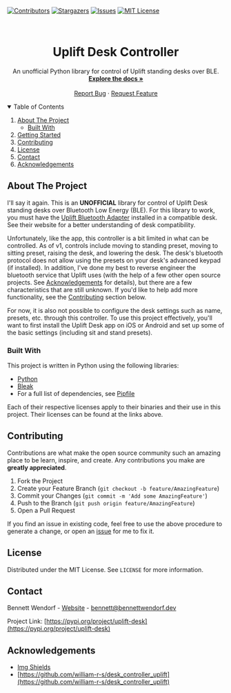 <!--
*** This readme is inspired by the Best-README-Template available at https://github.com/othneildrew/Best-README-Template. Thanks to othneildrew for the inspiration!
-->


<!-- PROJECT SHIELDS -->
<!--
*** I'm using markdown "reference style" links for readability.
*** Reference links are enclosed in brackets [ ] instead of parentheses ( ).
*** See the bottom of this document for the declaration of the reference variables
*** for contributors-url, forks-url, etc. This is an optional, concise syntax you may use.
*** https://www.markdownguide.org/basic-syntax/#reference-style-links
-->
[![Contributors][contributors-shield]][contributors-url]
[![Stargazers][stars-shield]][stars-url]
[![Issues][issues-shield]][issues-url]
[![MIT License][license-shield]][license-url]
<!-- [![Forks][forks-shield]][forks-url] -->



<!-- PROJECT LOGO -->
<br />
<p align="center">
  <h1 align="center">Uplift Desk Controller</h3>

  <p align="center">
    An unofficial Python library for control of Uplift standing desks over BLE.
    <br />
    <a href="https://github.com/Bennett-Wendorf/uplift-desk-controller"><strong>Explore the docs »</strong></a>
    <br />
    <br />
    <a href="https://github.com/Bennett-Wendorf/uplift-desk-controller/issues">Report Bug</a>
    ·
    <a href="https://github.com/Bennett-Wendorf/uplift-desk-controller/issues">Request Feature</a>
  </p>
</p>



<!-- TABLE OF CONTENTS -->
<details open="open">
  <summary>Table of Contents</summary>
  <ol>
    <li>
      <a href="#about-the-project">About The Project</a>
      <ul>
        <li><a href="#built-with">Built With</a></li>
      </ul>
    </li>
    <li><a href="#getting-started">Getting Started</a></li>
    <li><a href="#contributing">Contributing</a></li>
    <li><a href="#license">License</a></li>
    <li><a href="#contact">Contact</a></li>
    <li><a href="#acknowledgements">Acknowledgements</a></li>
  </ol>
</details>



<!-- ABOUT THE PROJECT -->
## About The Project

I'll say it again. This is an **UNOFFICIAL** library for control of Uplift Desk standing desks over Bluetooth Low Energy (BLE). For this library to work, you must have the [Uplift Bluetooth Adapter](https://www.upliftdesk.com/bluetooth-adapter-for-uplift-desk/?15775=12278) installed in a compatible desk. See their website for a better understanding of desk compatibility. 

Unfortunately, like the app, this controller is a bit limited in what can be controlled. As of v1, controls include moving to standing preset, moving to sitting preset, raising the desk, and lowering the desk. The desk's bluetooth protocol does not allow using the presets on your desk's advanced keypad (if installed). In addition, I've done my best to reverse engineer the bluetooth service that Uplift uses (with the help of a few other open source projects. See [Acknowledgements](#acknowledgements) for details), but there are a few characteristics that are still unknown. If you'd like to help add more functionality, see the [Contributing](#contributing) section below.

For now, it is also not possible to configure the desk settings such as name, presets, etc. through this controller. To use this project effectively, you'll want to first install the Uplift Desk app on iOS or Android and set up some of the basic settings (including sit and stand presets).

### Built With

This project is written in Python using the following libraries:
* [Python](https://www.python.org/)
* [Bleak](https://pypi.org/project/bleak/)
* For a full list of dependencies, see [Pipfile](https://github.com/Bennett-Wendorf/uplift-desk-controller/blob/main/Pipfile)

Each of their respective licenses apply to their binaries and their use in this project. Their licenses can be found at the links above.


<!-- CONTRIBUTING -->
## Contributing

Contributions are what make the open source community such an amazing place to be learn, inspire, and create. Any contributions you make are **greatly appreciated**.

1. Fork the Project
2. Create your Feature Branch (`git checkout -b feature/AmazingFeature`)
3. Commit your Changes (`git commit -m 'Add some AmazingFeature'`)
4. Push to the Branch (`git push origin feature/AmazingFeature`)
5. Open a Pull Request

If you find an issue in existing code, feel free to use the above procedure to generate a change, or open an [issue](https://github.com/Bennett-Wendorf/uplift-desk-controller/issues) for me to fix it.


<!-- LICENSE -->
## License

Distributed under the MIT License. See `LICENSE` for more information.



<!-- CONTACT -->
## Contact

Bennett Wendorf - [Website](https://bennettwendorf.dev/) - bennett@bennettwendorf.dev

Project Link: [https://pypi.org/project/uplift-desk](https://pypi.org/project/uplift-desk)



<!-- ACKNOWLEDGEMENTS -->
## Acknowledgements
* [Img Shields](https://shields.io)
* [https://github.com/william-r-s/desk_controller_uplift](https://github.com/william-r-s/desk_controller_uplift)


<!-- MARKDOWN LINKS & IMAGES -->
<!-- https://www.markdownguide.org/basic-syntax/#reference-style-links -->
[contributors-shield]: https://img.shields.io/github/contributors/bennett-Wendorf/NeuraViz.svg?style=flat&color=informational
[contributors-url]: https://github.com/Bennett-Wendorf/uplift-desk-controller/graphs/contributors
[forks-shield]: https://img.shields.io/github/forks/bennett-Wendorf/uplift-desk-controller.svg?style=flat
[forks-url]: https://github.com/Bennett-Wendorf/uplift-desk-controller/network/members
[stars-shield]: https://img.shields.io/github/stars/bennett-Wendorf/uplift-desk-controller.svg?style=flat&color=yellow
[stars-url]: https://github.com/Bennett-Wendorf/uplift-desk-controller/stargazers
[issues-shield]: https://img.shields.io/github/issues/bennett-Wendorf/uplift-desk-controller.svg?style=flat&color=red
[issues-url]: https://github.com/Bennett-Wendorf/uplift-desk-controller/issues
[license-shield]: https://img.shields.io/github/license/bennett-Wendorf/uplift-desk-controller.svg?style=flat
[license-url]: https://github.com/Bennett-Wendorf/uplift-desk-controller/blob/main/LICENSE
